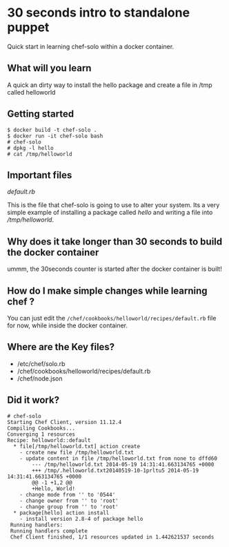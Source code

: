 30 seconds intro to standalone puppet
==============================================

Quick start in learning chef-solo within a docker container.

What will you learn
-----------------------

A quick an dirty way to install the hello package and create a file in /tmp
called helloworld


Getting started
-------------------

    $ docker build -t chef-solo .
    $ docker run -it chef-solo bash
    # chef-solo
	# dpkg -l hello
	# cat /tmp/helloworld


 Important files
------------------

*default.rb*

This is the file that chef-solo is going to use to alter your system.
Its a very simple example of installing a package called *hello* and writing a
file into */tmp/helloworld*.


Why does it take longer than 30 seconds to build the docker container
---------------------------------------------------------------------

ummm, the 30seconds counter is started after the docker container is built!


How do I make simple changes while learning chef ?
--------------------------------------------------

You can just edit the `/chef/cookbooks/helloworld/recipes/default.rb` file 
for now, while inside the docker container.

Where are the Key files?
------------------------

* /etc/chef/solo.rb
* /chef/cookbooks/helloworld/recipes/default.rb
* /chef/node.json

Did it work?
------------

    # chef-solo
    Starting Chef Client, version 11.12.4
    Compiling Cookbooks...
    Converging 1 resources
    Recipe: helloworld::default
      * file[/tmp/helloworld.txt] action create
        - create new file /tmp/helloworld.txt
        - update content in file /tmp/helloworld.txt from none to dffd60
            --- /tmp/helloworld.txt	2014-05-19 14:31:41.663134765 +0000
            +++ /tmp/.helloworld.txt20140519-10-1prltu5	2014-05-19 14:31:41.663134765 +0000
            @@ -1 +1,2 @@
            +Hello, World!
        - change mode from '' to '0544'
        - change owner from '' to 'root'
        - change group from '' to 'root'
      * package[hello] action install
        - install version 2.8-4 of package hello
     Running handlers:
     Running handlers complete
     Chef Client finished, 1/1 resources updated in 1.442621537 seconds

